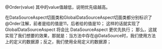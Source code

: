 
@Order(value)
其中的value值越低，说明优先级越高。

在DataSourceAspect切面类和GlobalDataSourceAspect切面类都分别标识了@Order注解，前者是给的值是11，后者给的值是10；
这样的话就实现了 GlobalDataSourceAspect 将会比 DataSourceAspect 更优先执行；
那么，这就实现了我们想要的效果，那就是：当方法中存在@DataSource时，我们使用方法上的定义的数据源；反之，我们使用全局定义的数据源；